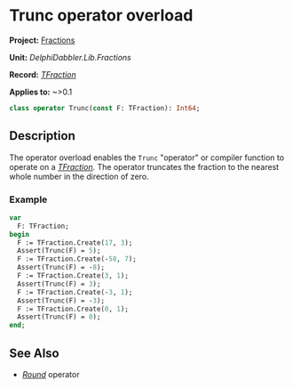 # Trunc operator overload

**Project:** [Fractions](../API.md)

**Unit:** _DelphiDabbler.Lib.Fractions_

**Record:** [_TFraction_](./TFraction.md)

**Applies to:** ~>0.1

```pascal
class operator Trunc(const F: TFraction): Int64;
```

## Description

The operator overload enables the `Trunc` "operator" or compiler function to operate on a [_TFraction_](./TFraction.md). The operator truncates the fraction to the nearest whole number in the direction of zero.

### Example

```pascal
var
  F: TFraction;
begin
  F := TFraction.Create(17, 3);
  Assert(Trunc(F) = 5);
  F := TFraction.Create(-58, 7);
  Assert(Trunc(F) = -8);
  F := TFraction.Create(3, 1);
  Assert(Trunc(F) = 3);
  F := TFraction.Create(-3, 1);
  Assert(Trunc(F) = -3);
  F := TFraction.Create(0, 1);
  Assert(Trunc(F) = 0);
end;
```

## See Also

* [_Round_](./TFraction-Round.md) operator
